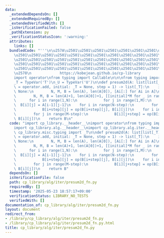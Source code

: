 ```yaml
---
data:
  _extendedDependsOn: []
  _extendedRequiredBy: []
  _extendedVerifiedWith: []
  _isVerificationFailed: false
  _pathExtension: py
  _verificationStatusIcon: ':warning:'
  attributes:
    links: []
  bundledCode: "'''\n\u257A\u2501\u2501\u2501\u2501\u2501\u2501\u2501\u2501\u2501\u2501\
    \u2501\u2501\u2501\u2501\u2501\u2501\u2501\u2501\u2501\u2501\u2501\u2501\u2501\
    \u2501\u2501\u2501\u2501\u2501\u2501\u2501\u2501\u2501\u2501\u2501\u2501\u2501\
    \u2501\u2501\u2501\u2501\u2501\u2501\u2501\u2501\u2501\u2501\u2501\u2501\u2501\
    \u2501\u2501\u2501\u2501\u2501\u2501\u2501\u2501\u2501\u2501\u2501\u2501\u2501\
    \u2578\n             https://kobejean.github.io/cp-library               \n'''\n\
    import operator\nfrom typing import Callable\n\n\nfrom typing import TypeVar\n\
    _T = TypeVar('T')\n_U = TypeVar('U')\n\ndef presum2d(A: list[list[_T]], op: Callable[[_T,_T],_T]\
    \ = operator.add, initial: _T = None, step = 1) -> list[_T]:\n    if initial is\
    \ None:\n        N, M, B = len(A), len(A[0]), [Ai[:] for Ai in A]\n    else:\n\
    \        N, M, B = len(A)+1, len(A[0])+1, [[initial]*M for _ in range(N)]\n  \
    \      for i in range(1,N):\n            for j in range(1,M):\n              \
    \  B[i][j] = A[i-1][j-1]\n    for i in range(N-step):\n        for j in range(M):\n\
    \            B[i+step][j] = op(B[i+step][j], B[i][j])\n    for i in range(N):\n\
    \        for j in range(M-step):\n            B[i][j+step] = op(B[i][j+step],\
    \ B[i][j])\n    return B\n"
  code: "import cp_library.__header__\nimport operator\nfrom typing import Callable\n\
    import cp_library.alg.__header__\nimport cp_library.alg.iter.__header__\nfrom\
    \ cp_library.misc.typing import _T\n\ndef presum2d(A: list[list[_T]], op: Callable[[_T,_T],_T]\
    \ = operator.add, initial: _T = None, step = 1) -> list[_T]:\n    if initial is\
    \ None:\n        N, M, B = len(A), len(A[0]), [Ai[:] for Ai in A]\n    else:\n\
    \        N, M, B = len(A)+1, len(A[0])+1, [[initial]*M for _ in range(N)]\n  \
    \      for i in range(1,N):\n            for j in range(1,M):\n              \
    \  B[i][j] = A[i-1][j-1]\n    for i in range(N-step):\n        for j in range(M):\n\
    \            B[i+step][j] = op(B[i+step][j], B[i][j])\n    for i in range(N):\n\
    \        for j in range(M-step):\n            B[i][j+step] = op(B[i][j+step],\
    \ B[i][j])\n    return B"
  dependsOn: []
  isVerificationFile: false
  path: cp_library/alg/iter/presum2d_fn.py
  requiredBy: []
  timestamp: '2025-05-23 18:57:17+09:00'
  verificationStatus: LIBRARY_NO_TESTS
  verifiedWith: []
documentation_of: cp_library/alg/iter/presum2d_fn.py
layout: document
redirect_from:
- /library/cp_library/alg/iter/presum2d_fn.py
- /library/cp_library/alg/iter/presum2d_fn.py.html
title: cp_library/alg/iter/presum2d_fn.py
---
```

